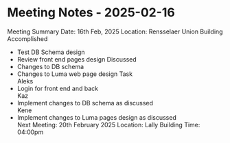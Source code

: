 ﻿# Meeting Notes - 2025-02-16
Meeting Summary
Date: 16th Feb, 2025
Location: Rensselaer Union Building
Accomplished
* Test DB Schema design
* Review front end pages design
Discussed
* Changes to DB schema
* Changes to Luma web page design
Task  
Aleks
*   Login for front end and back  
Kaz
*   Implement changes to DB schema as discussed  
Kene
*   Implement changes to Luma pages design as discussed  
Next Meeting: 20th February 2025
Location: Lally Building 
Time: 04:00pm

